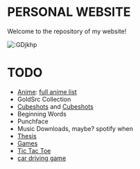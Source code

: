 # PERSONAL WEBSITE
Welcome to the repository of my website!

![:GDjkhp](https://count.getloli.com/get/@:GDjkhp?theme=rule34&darkmode=0)

# TODO
* [Anime](https://myanimelist.net/animelist/GDjkhp): [full anime list](https://myanimelist.net/forum/?topicid=1973077)
* GoldSrc Collection
* [Cubeshots](https://gdjkhp.github.io/cubeshots-html) and [Cubeshots](https://gdjkhp.github.io/cubeshots)
* Beginning Words
* Punchface
* Music Downloads, maybe? spotify when
* [Thesis](https://gdjkhp.github.io/ama-facial-recognition)
* [Games](https://gdjkhp.github.io/games)
* [Tic Tac Toe](https://gdjkhp.github.io/games/tic-tac-toe)
* [car driving game](https://gdjkhp.github.io/games/car-driving-game)
